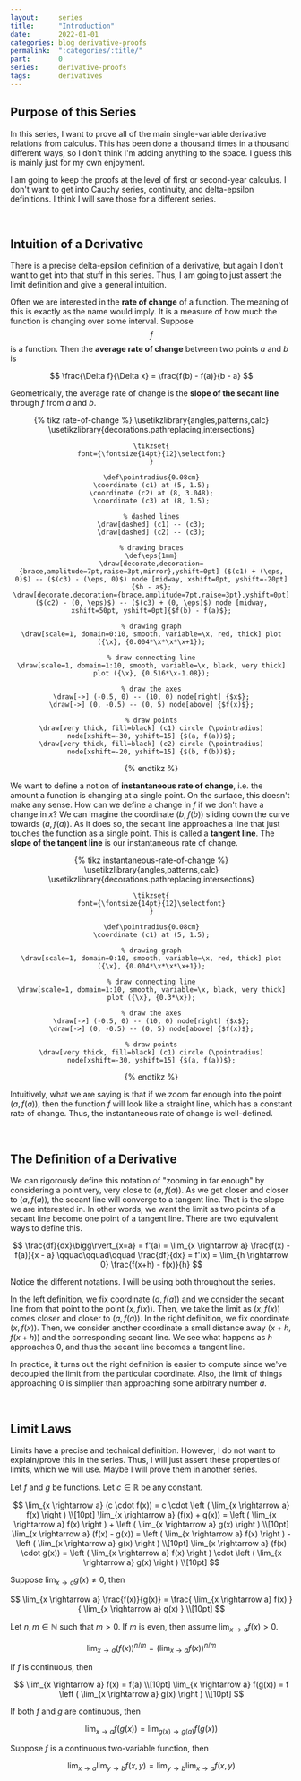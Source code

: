 ```yaml
---
layout:     series
title:      "Introduction"
date:       2022-01-01
categories: blog derivative-proofs
permalink:  ":categories/:title/"
part:       0
series:     derivative-proofs
tags:       derivatives
---
```


## Purpose of this Series

In this series, I want to prove all of the main single-variable derivative relations from calculus. This has been done a thousand times in a thousand different ways, so I don't think I'm adding anything to the space. I guess this is mainly just for my own enjoyment.

I am going to keep the proofs at the level of first or second-year calculus. I don't want to get into Cauchy series, continuity, and delta-epsilon definitions. I think I will save those for a different series.

<br>

## Intuition of a Derivative

There is a precise delta-epsilon definition of a derivative, but again I don't want to get into that stuff in this series. Thus, I am going to just assert the limit definition and give a general intuition.

Often we are interested in the **rate of change** of a function. The meaning of this is exactly as the name would imply. It is a measure of how much the function is changing over some interval. Suppose $$f$$ is a function. Then the **average rate of change** between two points $a$ and $b$ is 

$$
\frac{\Delta f}{\Delta x} = \frac{f(b) - f(a)}{b - a}
$$

Geometrically, the average rate of change is the **slope of the secant line** through $f$ from $a$ and $b$.

<center>
{% tikz rate-of-change %}
    \usetikzlibrary{angles,patterns,calc}
    \usetikzlibrary{decorations.pathreplacing,intersections}

    \tikzset{
    font={\fontsize{14pt}{12}\selectfont}
    }
    
    \def\pointradius{0.08cm}
    \coordinate (c1) at (5, 1.5);
    \coordinate (c2) at (8, 3.048);
    \coordinate (c3) at (8, 1.5);

    % dashed lines
    \draw[dashed] (c1) -- (c3);
    \draw[dashed] (c2) -- (c3);

    % drawing braces
    \def\eps{1mm}
    \draw[decorate,decoration={brace,amplitude=7pt,raise=3pt,mirror},yshift=0pt] ($(c1) + (\eps, 0)$) -- ($(c3) - (\eps, 0)$) node [midway, xshift=0pt, yshift=-20pt]{$b - a$};
    \draw[decorate,decoration={brace,amplitude=7pt,raise=3pt},yshift=0pt] ($(c2) - (0, \eps)$) -- ($(c3) + (0, \eps)$) node [midway, xshift=50pt, yshift=0pt]{$f(b) - f(a)$};

    % drawing graph
    \draw[scale=1, domain=0:10, smooth, variable=\x, red, thick] plot ({\x}, {0.004*\x*\x*\x+1});

    % draw connecting line
    \draw[scale=1, domain=1:10, smooth, variable=\x, black, very thick] plot ({\x}, {0.516*\x-1.08});

    % draw the axes
    \draw[->] (-0.5, 0) -- (10, 0) node[right] {$x$};
    \draw[->] (0, -0.5) -- (0, 5) node[above] {$f(x)$};

    % draw points
    \draw[very thick, fill=black] (c1) circle (\pointradius) node[xshift=-30, yshift=15] {$(a, f(a))$};
    \draw[very thick, fill=black] (c2) circle (\pointradius) node[xshift=-20, yshift=15] {$(b, f(b))$};
{% endtikz %}
</center>

We want to define a notion of **instantaneous rate of change**, i.e. the amount a function is changing at a single point. On the surface, this doesn't make any sense. How can we define a change in $f$ if we don't have a change in $x$? We can imagine the coordinate $(b, f(b))$ sliding down the curve towards $(a, f(a))$. As it does so, the secant line approaches a line that just touches the function as a single point. This is called a **tangent line**. The **slope of the tangent line** is our instantaneous rate of change.

<center>
{% tikz instantaneous-rate-of-change %}
    \usetikzlibrary{angles,patterns,calc}
    \usetikzlibrary{decorations.pathreplacing,intersections}

    \tikzset{
    font={\fontsize{14pt}{12}\selectfont}
    }
    
    \def\pointradius{0.08cm}
    \coordinate (c1) at (5, 1.5);

    % drawing graph
    \draw[scale=1, domain=0:10, smooth, variable=\x, red, thick] plot ({\x}, {0.004*\x*\x*\x+1});

    % draw connecting line
    \draw[scale=1, domain=1:10, smooth, variable=\x, black, very thick] plot ({\x}, {0.3*\x});

    % draw the axes
    \draw[->] (-0.5, 0) -- (10, 0) node[right] {$x$};
    \draw[->] (0, -0.5) -- (0, 5) node[above] {$f(x)$};

    % draw points
    \draw[very thick, fill=black] (c1) circle (\pointradius) node[xshift=-30, yshift=15] {$(a, f(a))$};
{% endtikz %}
</center>

Intuitively, what we are saying is that if we zoom far enough into the point $(a, f(a))$, then the function $f$ will look like a straight line, which has a constant rate of change. Thus, the instantaneous rate of change is well-defined.

<br>

## The Definition of a Derivative

We can rigorously define this notation of "zooming in far enough" by considering a point very, very close to $(a, f(a))$. As we get closer and closer to $(a, f(a))$, the secant line will converge to a tangent line. That is the slope we are interested in. In other words, we want the limit as two points of a secant line become one point of a tangent line. There are two equivalent ways to define this.

$$
\frac{df}{dx}\bigg\rvert_{x=a} = f'(a) = \lim_{x \rightarrow a} \frac{f(x) - f(a)}{x - a} \qquad\qquad\qquad \frac{df}{dx} = f'(x) = \lim_{h \rightarrow 0} \frac{f(x+h) - f(x)}{h}
$$

Notice the different notations. I will be using both throughout the series.

In the left definition, we fix coordinate $(a, f(a))$ and we consider the secant line from that point to the point $(x, f(x))$. Then, we take the limit as $(x, f(x))$ comes closer and closer to $(a, f(a))$. In the right definition, we fix coordinate $(x, f(x))$. Then, we consider another coordinate a small distance away $(x+h, f(x+h))$ and the corresponding secant line. We see what happens as $h$ approaches $0$, and thus the secant line becomes a tangent line.

In practice, it turns out the right definition is easier to compute since we've decoupled the limit from the particular coordinate. Also, the limit of things approaching $0$ is simplier than approaching some arbitrary number $a$.

<br>

## Limit Laws

Limits have a precise and technical definition. However, I do not want to explain/prove this in the series. Thus, I will just assert these properties of limits, which we will use. Maybe I will prove them in another series.

Let $f$ and $g$ be functions. Let $c \in \mathbb{R}$ be any constant.

$$
\lim_{x \rightarrow a} (c \cdot f(x)) = c \cdot \left ( \lim_{x \rightarrow a} f(x) \right ) \\[10pt]
\lim_{x \rightarrow a} (f(x) + g(x)) = \left ( \lim_{x \rightarrow a} f(x) \right ) + \left ( \lim_{x \rightarrow a} g(x) \right ) \\[10pt]
\lim_{x \rightarrow a} (f(x) - g(x)) = \left ( \lim_{x \rightarrow a} f(x) \right ) - \left ( \lim_{x \rightarrow a} g(x) \right ) \\[10pt]
\lim_{x \rightarrow a} (f(x) \cdot g(x)) = \left ( \lim_{x \rightarrow a} f(x) \right ) \cdot \left ( \lim_{x \rightarrow a} g(x) \right ) \\[10pt]
$$

Suppose $\lim_{x \rightarrow a} g(x) \neq 0$, then

$$
\lim_{x \rightarrow a} \frac{f(x)}{g(x)} = \frac{ \lim_{x \rightarrow a} f(x) }{ \lim_{x \rightarrow a} g(x) } \\[10pt]
$$

Let $n, m \in \mathbb{N}$ such that $m > 0$. If $m$ is even, then assume $\lim_{x \rightarrow a} f(x) > 0$.

$$
\lim_{x \rightarrow a} (f(x))^{n/m} = \left ( \lim_{x \rightarrow a} f(x) \right )^{n/m}
$$

If $f$ is continuous, then 

$$
\lim_{x \rightarrow a} f(x) = f(a) \\[10pt]
\lim_{x \rightarrow a} f(g(x)) = f \left ( \lim_{x \rightarrow a} g(x) \right ) \\[10pt]
$$

If both $f$ and $g$ are continuous, then 

$$
\lim_{x \rightarrow a} f(g(x)) = \lim_{g(x) \rightarrow g(a)} f(g(x))
$$

Suppose $f$ is a continuous two-variable function, then

$$
\lim_{x \rightarrow a} \lim_{y \rightarrow b} f(x, y) = \lim_{y \rightarrow b} \lim_{x \rightarrow a} f(x, y)
$$